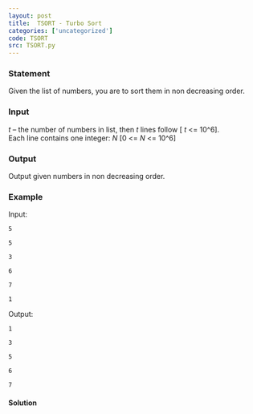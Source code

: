 ```yaml
---
layout: post
title:  TSORT - Turbo Sort
categories: ['uncategorized']
code: TSORT
src: TSORT.py
---
```


### **Statement**

Given the list of numbers, you are to sort them in non decreasing order.  

### Input

_t_ – the number of numbers in list, then _t_ lines follow [ _t_ <= 10^6].  
Each line contains one integer: _N_ [0  <= _N_ <= 10^6]

### Output

Output given numbers in non decreasing order.  

### Example

Input:

    
    
    5
    5
    3
    6
    7
    1
    

Output:

    
    
    1
    3
    5
    6
    7
    



#### **Solution**



